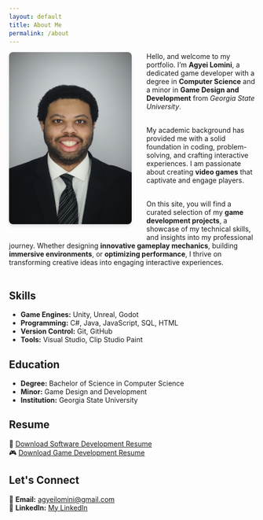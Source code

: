 ```yaml
---
layout: default
title: About Me
permalink: /about
---
```


<img src="/assets/images/AgyeiProf.jpg" alt="Agyei Lomini" width="250" height="350" 
style="float: left; margin-bottom: 30px ;margin-right: 30px ;border-radius: 8px; box-shadow: 0px 4px 6px rgba(0, 0, 0, 0.1);">

Hello, and welcome to my portfolio. I’m **Agyei Lomini**, a dedicated game developer with a degree in **Computer Science** and a minor in **Game Design and Development** from *Georgia State University*.<br><br> 

My academic background has provided me with a solid foundation in coding, problem-solving, and crafting interactive experiences. I am passionate about creating **video games** that captivate and engage players.<br><br> 


On this site, you will find a curated selection of my **game development projects**, a showcase of my  technical skills, and insights into my professional journey. Whether designing **innovative gameplay mechanics**, building **immersive environments**, or **optimizing performance**, I thrive on transforming creative ideas into engaging interactive experiences. <br><br> 

## Skills
- **Game Engines:** Unity, Unreal, Godot
- **Programming:** C#, Java, JavaScript, SQL, HTML
- **Version Control:** Git, GitHub
- **Tools:** Visual Studio, Clip Studio Paint

## Education
- **Degree:** Bachelor of Science in Computer Science  
- **Minor:** Game Design and Development  
- **Institution:** Georgia State University  

## Resume
📄 [Download Software Development Resume](https://zeroscapez.github.io/files/Agyei_Lomini_Resume.pdf)  
🎮 [Download Game Development Resume](https://zeroscapez.github.io/files/Game%20Dev_AgyeiLomini.pdf)  

## Let's Connect
📧 **Email:** [agyeilomini@gmail.com](mailto:agyeilomini@gmail.com)  
💼 **LinkedIn:** [My LinkedIn](https://www.linkedin.com)  
